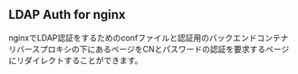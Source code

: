 ## LDAP Auth for nginx
nginxでLDAP認証をするためのconfファイルと認証用のバックエンドコンテナ  
リバースプロキシの下にあるページをCNとパスワードの認証を要求するページにリダイレクトすることができます。
